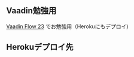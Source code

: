 ## Vaadin勉強用
 [Vaadin Flow 23](https://vaadin.com/docs/latest/) でお勉強用（Herokuにもデプロイ)

## Herokuデプロイ先
 
